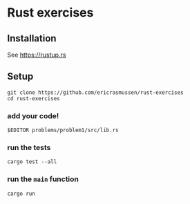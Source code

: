 # Rust exercises

## Installation

See https://rustup.rs

## Setup

```
git clone https://github.com/ericrasmussen/rust-exercises
cd rust-exercises
```

### add your code!

`$EDITOR problems/problem1/src/lib.rs`

### run the tests

`cargo test --all`

### run the `main` function

`cargo run`
